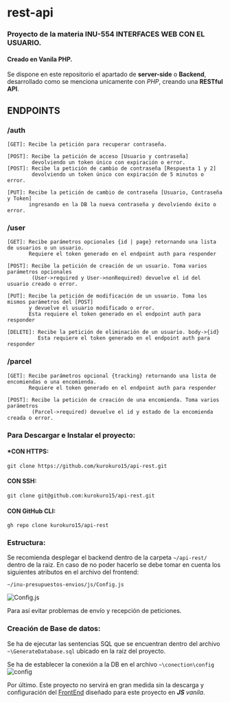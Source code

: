 # rest-api

### Proyecto de la materia INU-554 INTERFACES WEB CON EL USUARIO.

#### Creado en Vanila PHP.

Se dispone en este repositorio el apartado de **server-side** o **Backend**, desarrollado como se menciona unicamente con _PHP_, creando una **RESTful API**.

## ENDPOINTS

### /auth

```
[GET]: Recibe la petición para recuperar contraseña.

[POST]: Recibe la petición de acceso [Usuario y contraseña]
		devolviendo un token único con expiración o error.
[POST]: Recibe la petición de cambio de contraseña [Respuesta 1 y 2]
		devolviendo un token único con expiración de 5 minutos o error.

[PUT]: Recibe la petición de cambio de contraseña [Usuario, Contraseña y Token]
	   ingresando en la DB la nueva contraseña y devolviendo éxito o error.
```

### /user

```
[GET]: Recibe parámetros opcionales {id | page} retornando una lista de usuarios o un usuario.
	   Requiere el token generado en el endpoint auth para responder

[POST]: Recibe la petición de creación de un usuario. Toma varios parámetros opcionales
		(User->required y User->nonRequired) devuelve el id del usuario creado o error.

[PUT]: Recibe la petición de modificación de un usuario. Toma los mismos parámetros del [POST] 
	   y devuelve el usuario modificado o error.
	   Esta requiere el token generado en el endpoint auth para responder

[DELETE]: Recibe la petición de eliminación de un usuario. body->{id}
		  Esta requiere el token generado en el endpoint auth para responder
```
### /parcel

```
[GET]: Recibe parámetros opcional {tracking} retornando una lista de encomiendas o una encomienda.
	   Requiere el token generado en el endpoint auth para responder

[POST]: Recibe la petición de creación de una encomienda. Toma varios parámetros 
		(Parcel->required) devuelve el id y estado de la encomienda creada o error.

```
### Para Descargar e Instalar el proyecto:

#### \*CON HTTPS:

```
git clone https://github.com/kurokuro15/api-rest.git
```

#### CON SSH:

```
git clone git@github.com:kurokuro15/api-rest.git
```

#### CON GitHub CLI:

```
gh repo clone kurokuro15/api-rest
```

### Estructura:

Se recomienda desplegar el backend dentro de la carpeta `~/api-rest/` dentro de la raiz. En caso de no poder hacerlo se debe tomar en cuenta los siguientes atributos en el archivo del frontend:

```
~/inu-presupuestos-envios/js/Config.js
```

![Config.js](https://i.ibb.co/8g80jx6/image.png)

Para así evitar problemas de envío y recepción de peticiones.
### Creación de Base de datos:
Se ha de ejecutar las sentencias SQL que se encuentran dentro del archivo `~\GenerateDatabase.sql` ubicado en la raiz del proyecto. 

Se ha de establecer la conexión a la DB en el archivo `~\conection\config`
![config](https://i.ibb.co/5nyPRtS/image.png)

Por último. Este proyecto no servirá en gran medida sin la descarga y configuración del [FrontEnd](https://github.com/kurokuro15/inu-presupuestos-envios) diseñado para este proyecto en _**JS** vanila_.

